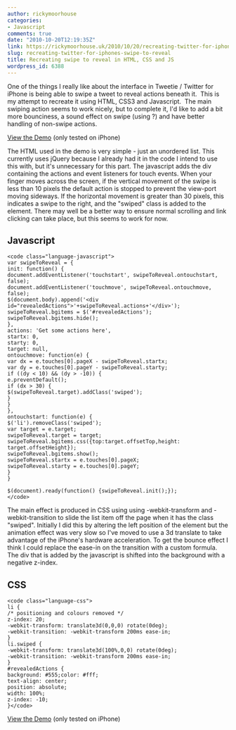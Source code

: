 ```yaml
---
author: rickymoorhouse
categories:
- Javascript
comments: true
date: "2010-10-20T12:19:35Z"
link: https://rickymoorhouse.uk/2010/10/20/recreating-twitter-for-iphones-swipe-to-reveal/
slug: recreating-twitter-for-iphones-swipe-to-reveal
title: Recreating swipe to reveal in HTML, CSS and JS
wordpress_id: 6388
---
```


One of the things I really like about the interface in Tweetie / Twitter for iPhone is being able to swipe a tweet to reveal actions beneath it.  This is my attempt to recreate it using HTML, CSS3 and Javascript.  The main swiping action seems to work nicely, but to complete it, I'd like to add a bit more bounciness, a sound effect on swipe (using ?) and have better handling of non-swipe actions.

[View the Demo](http://rickymoorhouse.co.uk/experiments/swipe.html) (only tested on iPhone)

The HTML used in the demo is very simple - just an unordered list. This currently uses jQuery because I already had it in the code I intend to use this with, but it's unnecessary for this part. The javascript adds the div containing the actions and event listeners for touch events. When your finger moves across the screen, if the vertical movement of the swipe is less than 10 pixels the default action is stopped to prevent the view-port moving sideways. If the horizontal movement is greater than 30 pixels, this indicates a swipe to the right, and the "swiped" class is added to the element. There may well be a better way to ensure normal scrolling and link clicking can take place, but this seems to work for now.


## Javascript



    
    <code class="language-javascript">
    var swipeToReveal = {
    init: function() {
    document.addEventListener('touchstart', swipeToReveal.ontouchstart, false);
    document.addEventListener('touchmove', swipeToReveal.ontouchmove, false);
    $(document.body).append('<div id="revealedActions">'+swipeToReveal.actions+'</div>');
    swipeToReveal.bgitems = $('#revealedActions');
    swipeToReveal.bgitems.hide();
    },
    actions: 'Get some actions here',
    startx: 0,
    starty: 0,
    target: null,
    ontouchmove: function(e) {
    var dx = e.touches[0].pageX - swipeToReveal.startx;
    var dy = e.touches[0].pageY - swipeToReveal.starty;
    if ((dy < 10) && (dy > -10)) {
    e.preventDefault();
    if (dx > 30) {
    $(swipeToReveal.target).addClass('swiped');
    }
    }
    },
    ontouchstart: function(e) {
    $('li').removeClass('swiped');
    var target = e.target;
    swipeToReveal.target = target;
    swipeToReveal.bgitems.css({top:target.offsetTop,height: target.offsetHeight});
    swipeToReveal.bgitems.show();
    swipeToReveal.startx = e.touches[0].pageX;
    swipeToReveal.starty = e.touches[0].pageY;
    }
    }
    
    $(document).ready(function() {swipeToReveal.init();});
    </code>



The main effect is produced in CSS using using -webkit-transform and -webkit-transition to slide the list item off the page when it has the class "swiped". Initially I did this by altering the left position of the element but the animation effect was very slow so I've moved to use a 3d translate to take advantage of the iPhone's hardware acceleration. To get the bounce effect I think I could replace the ease-in on the transition with a custom formula. The div that is added by the javascript is shifted into the background with a negative z-index.


## CSS



    
    <code class="language-css">
    li {
    /* positioning and colours removed */
    z-index: 20;
    -webkit-transform: translate3d(0,0,0) rotate(0deg);
    -webkit-transition: -webkit-transform 200ms ease-in;
    }
    li.swiped {
    -webkit-transform: translate3d(100%,0,0) rotate(0deg);
    -webkit-transition: -webkit-transform 200ms ease-in;
    }
    #revealedActions {
    background: #555;color: #fff;
    text-align: center;
    position: absolute;
    width: 100%;
    z-index: -10;
    }</code>



[View the Demo](http://rickymoorhouse.co.uk/experiments/swipe.html) (only tested on iPhone)
